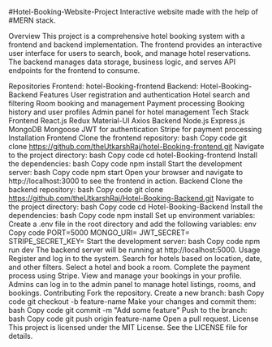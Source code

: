 #Hotel-Booking-Website-Project
Interactive website made with the help of #MERN stack.

Overview
This project is a comprehensive hotel booking system with a frontend and backend implementation. The frontend provides an interactive user interface for users to search, book, and manage hotel reservations. The backend manages data storage, business logic, and serves API endpoints for the frontend to consume.

Repositories
Frontend: hotel-Booking-frontend
Backend: Hotel-Booking-Backend
Features
User registration and authentication
Hotel search and filtering
Room booking and management
Payment processing
Booking history and user profiles
Admin panel for hotel management
Tech Stack
Frontend
React.js
Redux
Material-UI
Axios
Backend
Node.js
Express.js
MongoDB
Mongoose
JWT for authentication
Stripe for payment processing
Installation
Frontend
Clone the frontend repository:
bash
Copy code
git clone https://github.com/theUtkarshRaj/hotel-Booking-frontend.git
Navigate to the project directory:
bash
Copy code
cd hotel-Booking-frontend
Install the dependencies:
bash
Copy code
npm install
Start the development server:
bash
Copy code
npm start
Open your browser and navigate to http://localhost:3000 to see the frontend in action.
Backend
Clone the backend repository:
bash
Copy code
git clone https://github.com/theUtkarshRaj/Hotel-Booking-Backend.git
Navigate to the project directory:
bash
Copy code
cd Hotel-Booking-Backend
Install the dependencies:
bash
Copy code
npm install
Set up environment variables:
Create a .env file in the root directory and add the following variables:
env
Copy code
PORT=5000
MONGO_URI=<Your MongoDB URI>
JWT_SECRET=<Your JWT Secret>
STRIPE_SECRET_KEY=<Your Stripe Secret Key>
Start the development server:
bash
Copy code
npm run dev
The backend server will be running at http://localhost:5000.
Usage
Register and log in to the system.
Search for hotels based on location, date, and other filters.
Select a hotel and book a room.
Complete the payment process using Stripe.
View and manage your bookings in your profile.
Admins can log in to the admin panel to manage hotel listings, rooms, and bookings.
Contributing
Fork the repository.
Create a new branch:
bash
Copy code
git checkout -b feature-name
Make your changes and commit them:
bash
Copy code
git commit -m "Add some feature"
Push to the branch:
bash
Copy code
git push origin feature-name
Open a pull request.
License
This project is licensed under the MIT License. See the LICENSE file for details.

